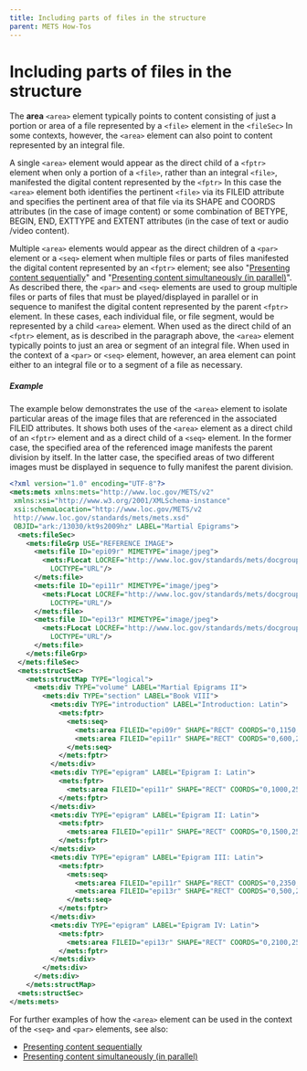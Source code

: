 ```yaml
---
title: Including parts of files in the structure
parent: METS How-Tos
---
```

# Including parts of files in the structure

The **area** `<area>` element typically points to content consisting of just a portion or area of a file represented by a `<file>` element in the `<fileSec>` In some contexts, however, the `<area>` element can also point to content represented by an integral file.

A single `<area>` element would appear as the direct child of a `<fptr>` element when only a portion of a `<file>`, rather than an integral `<file>`, manifested the digital content represented by the `<fptr>` In this case the `<area>` element both identifies the pertinent `<file>` via its FILEID attribute and specifies the pertinent area of that file via its SHAPE and COORDS attributes (in the case of image content) or some combination of BETYPE, BEGIN, END, EXTTYPE and EXTENT attributes (in the case of text or audio /video content).

Multiple `<area>` elements would appear as the direct children of a `<par>` element or a `<seq>` element when multiple files or parts of files manifested the digital content represented by an `<fptr>` element; see also "[Presenting content sequentially](seq.md)" and "[Presenting content simultaneously (in parallel)](par.md)".  As described there, the `<par>` and `<seq>` elements are used to group multiple files or parts of files that must be played/displayed in parallel or in sequence to manifest the digital content represented by the parent `<fptr>` element. In these cases, each individual file, or file segment, would be represented by a child `<area>` element. When used as the direct child of an `<fptr>` element, as is described in the paragraph above, the `<area>` element typically points to just an area or segment of an integral file. When used in the context of a `<par>` or `<seq>` element, however, an area element can point either to an integral file or to a segment of a file as necessary.

##### Example

The example below demonstrates the use of the `<area>` element to isolate particular areas of the image files that are referenced in the associated FILEID attributes. It shows both uses of the `<area>` element as a direct child of an `<fptr>` element and as a direct child of a `<seq>` element. In the former case, the specified area of the referenced image manifests the parent division by itself. In the latter case, the specified areas of two different images must be displayed in sequence to fully manifest the parent division.

```xml
<?xml version="1.0" encoding="UTF-8"?>
<mets:mets xmlns:mets="http://www.loc.gov/METS/v2"
 xmlns:xsi="http://www.w3.org/2001/XMLSchema-instance"
 xsi:schemaLocation="http://www.loc.gov/METS/v2
 http://www.loc.gov/standards/mets/mets.xsd"
 OBJID="ark:/13030/kt9s2009hz" LABEL="Martial Epigrams">
  <mets:fileSec>
    <mets:fileGrp USE="REFERENCE IMAGE">
      <mets:file ID="epi09r" MIMETYPE="image/jpeg">
        <mets:FLocat LOCREF="http://www.loc.gov/standards/mets/docgroup/jpg/09.jpg"
          LOCTYPE="URL"/>
      </mets:file>
      <mets:file ID="epi11r" MIMETYPE="image/jpeg">
        <mets:FLocat LOCREF="http://www.loc.gov/standards/mets/docgroup/jpg/11.jpg"
          LOCTYPE="URL"/>
      </mets:file>
      <mets:file ID="epi13r" MIMETYPE="image/jpeg">
        <mets:FLocat LOCREF="http://www.loc.gov/standards/mets/docgroup/jpeg/13.jpg"
          LOCTYPE="URL"/>
      </mets:file>
    </mets:fileGrp>
  </mets:fileSec>
  <mets:structSec>
    <mets:structMap TYPE="logical">
      <mets:div TYPE="volume" LABEL="Martial Epigrams II">
        <mets:div TYPE="section" LABEL="Book VIII">
          <mets:div TYPE="introduction" LABEL="Introduction: Latin">
            <mets:fptr>
              <mets:seq>
                <mets:area FILEID="epi09r" SHAPE="RECT" COORDS="0,1150,2500,3150"/>
                <mets:area FILEID="epi11r" SHAPE="RECT" COORDS="0,600,2500,900"/>
              </mets:seq>
            </mets:fptr>
          </mets:div>
          <mets:div TYPE="epigram" LABEL="Epigram I: Latin">
            <mets:fptr>
              <mets:area FILEID="epi11r" SHAPE="RECT" COORDS="0,1000,2500,1500"/>
            </mets:fptr>
          </mets:div>
          <mets:div TYPE="epigram" LABEL="Epigram II: Latin">
            <mets:fptr>
              <mets:area FILEID="epi11r" SHAPE="RECT" COORDS="0,1500,2500,2350"/>
            </mets:fptr>
          </mets:div>
          <mets:div TYPE="epigram" LABEL="Epigram III: Latin">
            <mets:fptr>
              <mets:seq>
                <mets:area FILEID="epi11r" SHAPE="RECT" COORDS="0,2350,2500,3050"/>
                <mets:area FILEID="epi13r" SHAPE="RECT" COORDS="0,500,2500,2100"/>
              </mets:seq>
            </mets:fptr>
          </mets:div>
          <mets:div TYPE="epigram" LABEL="Epigram IV: Latin">
            <mets:fptr>
              <mets:area FILEID="epi13r" SHAPE="RECT" COORDS="0,2100,2500,2700"/>
            </mets:fptr>
          </mets:div>
        </mets:div>
      </mets:div>
    </mets:structMap>
  <mets:structSec>
</mets:mets>
```

For further examples of how the `<area>` element can be used in the context of the `<seq>` and `<par>` elements, see also:

* [Presenting content sequentially](seq.md)
* [Presenting content simultaneously (in parallel)](par.md)
